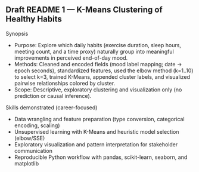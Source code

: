 ## Draft README 1 — K-Means Clustering of Healthy Habits

Synopsis
- Purpose: Explore which daily habits (exercise duration, sleep hours, meeting count, and a time proxy) naturally group into meaningful improvements in perceived end-of-day mood.
- Methods: Cleaned and encoded fields (mood label mapping; date → epoch seconds), standardized features, used the elbow method (k=1..10) to select k=3, trained K-Means, appended cluster labels, and visualized pairwise relationships colored by cluster.
- Scope: Descriptive, exploratory clustering and visualization only (no prediction or causal inference).

Skills demonstrated (career-focused)
- Data wrangling and feature preparation (type conversion, categorical encoding, scaling)
- Unsupervised learning with K-Means and heuristic model selection (elbow/SSE)
- Exploratory visualization and pattern interpretation for stakeholder communication
- Reproducible Python workflow with pandas, scikit-learn, seaborn, and matplotlib